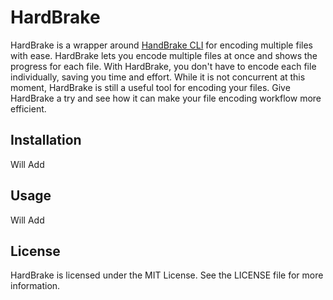 # HardBrake

HardBrake is a wrapper around [HandBrake CLI](https://github.com/HandBrake/HandBrake) for encoding multiple files with ease. HardBrake lets you encode multiple files at once and shows the progress for each file. With HardBrake, you don't have to encode each file individually, saving you time and effort. While it is not concurrent at this moment, HardBrake is still a useful tool for encoding your files. Give HardBrake a try and see how it can make your file encoding workflow more efficient.

## Installation

Will Add

## Usage

Will Add

## License

HardBrake is licensed under the MIT License. See the LICENSE file for more information.
